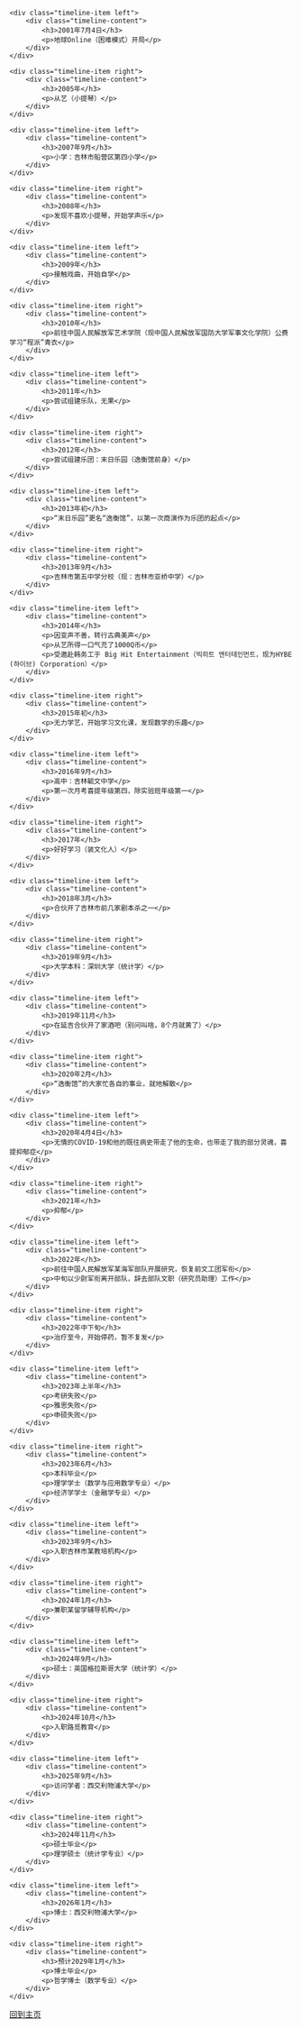 <!-- <!DOCTYPE html> -->
<html>
<head>
<style>
.timeline {
    position: relative;
    max-width: 1200px;
    margin: 0 auto;
}

<!-- /* 时间轴竖线 */ -->
.timeline::after {
    content: '';
    position: absolute;
    width: 6px;
    background-color:rgb(160, 160, 160);
    top: 0;
    bottom: 0;
    left: 50%;
    margin-left: -3px;
}

<!-- /* 时间轴容器 */ -->
.timeline-item {
    padding: 10px 40px;
    position: relative;
    background-color: inherit;
    width: 50%;
}

<!-- /* 时间轴内容框 */ -->
.timeline-content {
    padding: 20px 30px;
    background-color: white;
    position: relative;
    border-radius: 6px;
    border: 1px solid #ddd;
    box-shadow: 0 2px 4px rgba(0,0,0,0.1);
}

<!-- /* 左侧对齐 */ -->
.left {
    left: 0;
}

<!-- /* 右侧对齐 */ -->
.right {
    left: 50%;
}

<!-- /* 时间轴圆点 */ -->
.timeline-item::after {
    content: '';
    position: absolute;
    width: 25px;
    height: 25px;
    right: -12px;
    background-color: white;
    border: 4px solid #000000;
    top: 15px;
    border-radius: 50%;
    z-index: 1;
}

.right::after {
    left: -12px;
}

<!-- /* 响应式布局 */ -->
@media screen and (max-width: 600px) {
    .timeline::after {
        left: 31px;
    }

    .timeline-item {
        width: 100%;
        padding-left: 70px;
        padding-right: 25px;
    }

    .timeline-item::before {
        left: 60px;
    }

    .left::after, .right::after {
        left: 15px;
    }

    .right {
        left: 0%;
    }
}
</style>
</head>
<body>

<div class="timeline">

    <div class="timeline-item left">
        <div class="timeline-content">
            <h3>2001年7月4日</h3>
            <p>地球Online（困难模式）开局</p>
        </div>
    </div>

    <div class="timeline-item right">
        <div class="timeline-content">
            <h3>2005年</h3>
            <p>从艺（小提琴）</p>
        </div>
    </div>

    <div class="timeline-item left">
        <div class="timeline-content">
            <h3>2007年9月</h3>
            <p>小学：吉林市船营区第四小学</p>
        </div>
    </div>

    <div class="timeline-item right">
        <div class="timeline-content">
            <h3>2008年</h3>
            <p>发现不喜欢小提琴，开始学声乐</p>
        </div>
    </div>

    <div class="timeline-item left">
        <div class="timeline-content">
            <h3>2009年</h3>
            <p>接触戏曲，开始自学</p>
        </div>
    </div>

    <div class="timeline-item right">
        <div class="timeline-content">
            <h3>2010年</h3>
            <p>前往中国人民解放军艺术学院（现中国人民解放军国防大学军事文化学院）公费学习“程派”青衣</p>
        </div>
    </div>

    <div class="timeline-item left">
        <div class="timeline-content">
            <h3>2011年</h3>
            <p>尝试组建乐队，无果</p>
        </div>
    </div>

    <div class="timeline-item right">
        <div class="timeline-content">
            <h3>2012年</h3>
            <p>尝试组建乐团：末日乐园（逸衡馆前身）</p>
        </div>
    </div>

    <div class="timeline-item left">
        <div class="timeline-content">
            <h3>2013年初</h3>
            <p>“末日乐园”更名“逸衡馆”，以第一次商演作为乐团的起点</p>
        </div>
    </div>

    <div class="timeline-item right">
        <div class="timeline-content">
            <h3>2013年9月</h3>
            <p>吉林市第五中学分校（现：吉林市亚桥中学）</p>
        </div>
    </div>

    <div class="timeline-item left">
        <div class="timeline-content">
            <h3>2014年</h3>
            <p>因变声不善，转行古典美声</p>
            <p>从艺所得一口气充了1000Q币</p>
            <p>受邀赴韩务工于 Big Hit Entertainment（빅히트 엔터테인먼트，现为HYBE (하이브) Corporation）</p>
        </div>
    </div>

    <div class="timeline-item right">
        <div class="timeline-content">
            <h3>2015年初</h3>
            <p>无力学艺，开始学习文化课，发现数学的乐趣</p>
        </div>
    </div>

    <div class="timeline-item left">
        <div class="timeline-content">
            <h3>2016年9月</h3>
            <p>高中：吉林毓文中学</p>
            <p>第一次月考喜提年级第四，除实验班年级第一</p>
        </div>
    </div>

    <div class="timeline-item right">
        <div class="timeline-content">
            <h3>2017年</h3>
            <p>好好学习（装文化人）</p>
        </div>
    </div>

    <div class="timeline-item left">
        <div class="timeline-content">
            <h3>2018年3月</h3>
            <p>合伙开了吉林市前几家剧本杀之一</p>
        </div>
    </div>

    <div class="timeline-item right">
        <div class="timeline-content">
            <h3>2019年9月</h3>
            <p>大学本科：深圳大学（统计学）</p>
        </div>
    </div>

    <div class="timeline-item left">
        <div class="timeline-content">
            <h3>2019年11月</h3>
            <p>在延吉合伙开了家酒吧（别问叫啥，8个月就黄了）</p>
        </div>
    </div>

    <div class="timeline-item right">
        <div class="timeline-content">
            <h3>2020年2月</h3>
            <p>“逸衡馆”的大家忙各自的事业，就地解散</p>
        </div>
    </div>

    <div class="timeline-item left">
        <div class="timeline-content">
            <h3>2020年4月4日</h3>
            <p>无情的COVID-19和他的既往病史带走了他的生命，也带走了我的部分灵魂，喜提抑郁症</p>
        </div>
    </div>

    <div class="timeline-item right">
        <div class="timeline-content">
            <h3>2021年</h3>
            <p>抑郁</p>
        </div>
    </div>

    <div class="timeline-item left">
        <div class="timeline-content">
            <h3>2022年</h3>
            <p>前往中国人民解放军某海军部队开展研究，恢复前文工团军衔</p>
            <p>中旬以少尉军衔离开部队，辞去部队文职（研究员助理）工作</p>
        </div>
    </div>

    <div class="timeline-item right">
        <div class="timeline-content">
            <h3>2022年中下旬</h3>
            <p>治疗至今，开始停药，暂不复发</p>
        </div>
    </div>

    <div class="timeline-item left">
        <div class="timeline-content">
            <h3>2023年上半年</h3>
            <p>考研失败</p>
            <p>雅思失败</p>
            <p>申硕失败</p>
        </div>
    </div>

    <div class="timeline-item right">
        <div class="timeline-content">
            <h3>2023年6月</h3>
            <p>本科毕业</p>
            <p>理学学士（数学与应用数学专业）</p>
            <p>经济学学士（金融学专业）</p>
        </div>
    </div>

    <div class="timeline-item left">
        <div class="timeline-content">
            <h3>2023年9月</h3>
            <p>入职吉林市某教培机构</p>
        </div>
    </div>

    <div class="timeline-item right">
        <div class="timeline-content">
            <h3>2024年1月</h3>
            <p>兼职某留学辅导机构</p>
        </div>
    </div>

    <div class="timeline-item left">
        <div class="timeline-content">
            <h3>2024年9月</h3>
            <p>硕士：英国格拉斯哥大学（统计学）</p>
        </div>
    </div>

    <div class="timeline-item right">
        <div class="timeline-content">
            <h3>2024年10月</h3>
            <p>入职路觅教育</p>
        </div>
    </div>

    <div class="timeline-item left">
        <div class="timeline-content">
            <h3>2025年9月</h3>
            <p>访问学者：西交利物浦大学</p>
        </div>
    </div>

    <div class="timeline-item right">
        <div class="timeline-content">
            <h3>2024年11月</h3>
            <p>硕士毕业</p>
            <p>理学硕士（统计学专业）</p>
        </div>
    </div>

    <div class="timeline-item left">
        <div class="timeline-content">
            <h3>2026年1月</h3>
            <p>博士：西交利物浦大学</p>
        </div>
    </div>

    <div class="timeline-item right">
        <div class="timeline-content">
            <h3>预计2029年1月</h3>
            <p>博士毕业</p>
            <p>哲学博士（数学专业）</p>
        </div>
    </div>
    
</div>

</body>

<a href="https://guanxuwang.github.io/">回到主页</a>
</html>

